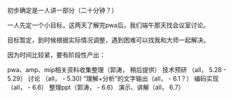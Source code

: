 

初步确定是一人讲一部分（二十分钟？）

一人先定一个小目标，这两天了解完pwa后，我们端午那天找会议室讨论。

目标暂定，到时候根据实际情况调整，遇到困难可以找我和大师一起解决。

因为时间比较紧，要有阶段性产出：

pwa、amp、mip相关资料收集整理（郭涛， 稍后提供）
技术预研 （all， 5.28 - 5.29）
讨论 （all， - 5.30)
“理解+分析”的文字输出（all， - 6.1？）
编码实现（all， - 6.6）
整理ppt（郭涛， - 6.6）
演示、讲解（all， 6.7）
